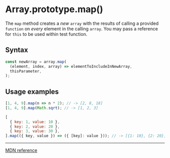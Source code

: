 # Array.prototype.map()

The `map` method creates a _new_ `array` with the results of calling a provided `function` on _every_ element in the calling `array`.
You may pass a reference for `this` to be used within test function.

## Syntax

```js
const newArray = array.map(
  (element, index, array) => elementToIncludeInNewArray,
  thisParameter,
);
```

## Usage examples

```js
[1, 4, 9].map(n => n * 2); // -> [2, 8, 18]
[1, 4, 9].map(Math.sqrt); // -> [1, 2, 3]

[
  { key: 1, value: 10 },
  { key: 2, value: 20 },
  { key: 3, value: 30 },
].map(({ key, value }) => ({ [key]: value })); // -> [{1: 10}, {2: 20}, {3: 30}],
```

---

[MDN reference](https://developer.mozilla.org/en-US/docs/Web/JavaScript/Reference/Global_Objects/Array/map)
